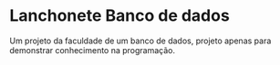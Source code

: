# Lanchonete Banco de dados

Um projeto da faculdade de um banco de dados, projeto apenas para demonstrar conhecimento na programação.

